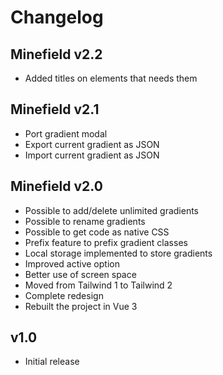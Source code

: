 # Changelog

## Minefield v2.2

- Added titles on elements that needs them

## Minefield v2.1

- Port gradient modal
- Export current gradient as JSON
- Import current gradient as JSON

## Minefield v2.0

- Possible to add/delete unlimited gradients
- Possible to rename gradients
- Possible to get code as native CSS
- Prefix feature to prefix gradient classes
- Local storage implemented to store gradients
- Improved active option
- Better use of screen space
- Moved from Tailwind 1 to Tailwind 2
- Complete redesign
- Rebuilt the project in Vue 3

## v1.0

- Initial release
